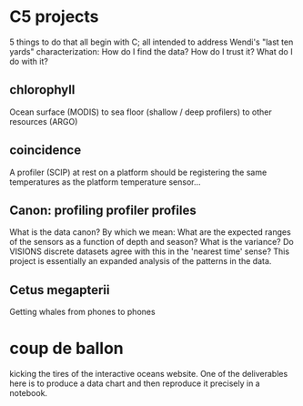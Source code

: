 # C5 projects

5 things to do that all begin with C; all intended to address Wendi's "last ten yards" characterization: How do I find
the data? How do I trust it? What do I do with it?


## chlorophyll


Ocean surface (MODIS) to sea floor (shallow / deep profilers) to other resources (ARGO)


## coincidence


A profiler (SCIP) at rest on a platform should be registering the same temperatures as the platform temperature sensor...



## Canon: profiling profiler profiles


What is the data canon? By which we mean: What are the expected ranges of the sensors as a function of 
depth and season? What is the variance? Do VISIONS discrete datasets agree with this in the 'nearest time' sense?
This project is essentially an expanded analysis of the patterns in the data. 


## Cetus megapterii


Getting whales from phones to phones


# coup de ballon


kicking the tires of the interactive oceans website. One of the deliverables here is to 
produce a data chart and then reproduce it precisely in a notebook.



